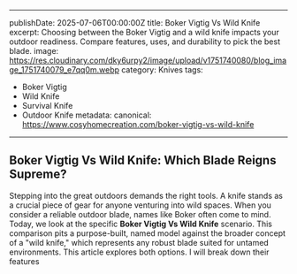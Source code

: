 
---
publishDate: 2025-07-06T00:00:00Z
title: Boker Vigtig Vs Wild Knife
excerpt: Choosing between the Boker Vigtig and a wild knife impacts your outdoor readiness. Compare features, uses, and durability to pick the best blade.
image: https://res.cloudinary.com/dky6urpy2/image/upload/v1751740080/blog_image_1751740079_e7qq0m.webp
category: Knives
tags:
  - Boker Vigtig
  - Wild Knife
  - Survival Knife
  - Outdoor Knife
metadata:
  canonical: https://www.cosyhomecreation.com/boker-vigtig-vs-wild-knife
---

## Boker Vigtig Vs Wild Knife: Which Blade Reigns Supreme?

Stepping into the great outdoors demands the right tools. A knife stands as a crucial piece of gear for anyone venturing into wild spaces. When you consider a reliable outdoor blade, names like Boker often come to mind. Today, we look at the specific **Boker Vigtig Vs Wild Knife** scenario. This comparison pits a purpose-built, named model against the broader concept of a "wild knife," which represents any robust blade suited for untamed environments. This article explores both options. I will break down their features